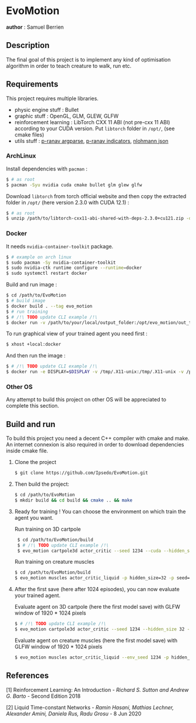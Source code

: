 # EvoMotion

__author__ : Samuel Berrien

## Description

The final goal of this project is to implement any kind of optimisation algorithm in order to teach creature to walk,
run etc.

## Requirements

This project requires multiple libraries.

* physic engine stuff : Bullet
* graphic stuff : OpenGL, GLM, GLEW, GLFW
* reinforcement learning : LibTorch CXX 11 ABI (not pre-cxx 11 ABI) according to your CUDA version. Put `libtorch`
  folder in `/opt/`, (see cmake files)
* utils
  stuff : [p-ranav argparse](https://github.com/p-ranav/argparse), [p-ranav indicators](https://github.com/p-ranav/indicators), [nlohmann json](https://github.com/nlohmann/json)

### ArchLinux

Install dependencies with `pacman` :

```bash
$ # as root
$ pacman -Syu nvidia cuda cmake bullet glm glew glfw
```

Download `libtorch` from torch official website and then copy the extracted folder in `/opt/` (here version 2.3.0 with
CUDA 12.1) :

```bash
$ # as root
$ unzip /path/to/libtorch-cxx11-abi-shared-with-deps-2.3.0+cu121.zip -d /opt/
```

### Docker

It needs `nvidia-container-toolkit` package.

```bash
$ # example on arch linux
$ sudo pacman -Sy nvidia-container-toolkit
$ sudo nvidia-ctk runtime configure --runtime=docker
$ sudo systemctl restart docker
```

Build and run image :

```bash
$ cd /path/to/EvoMotion
$ # build image
$ docker build . --tag evo_motion
$ # run training
$ # /!\ TODO update CLI example /!\
$ docker run -v /path/to/your/local/output_folder:/opt/evo_motion/out_train_muscle_a2c_liquid --rm --runtime=nvidia --gpus all evo_motion muscles actor_critic_liquid --seed 12345 --cuda --hidden_size 32 train /opt/evo_motion/out_train_muscle_a2c_liquid --episodes 512 --nb_saves 4096 --learning_rate 1e-3
```

To run graphical view of your trained agent you need first :

```bash
$ xhost +local:docker
```

And then run the image :

```bash
$ # /!\ TODO update CLI example /!\
$ docker run -e DISPLAY=$DISPLAY -v /tmp/.X11-unix:/tmp/.X11-unix -v /path/to/your/local/output_folder:/opt/evo_motion/out_train_muscle_a2c_liquid --rm --runtime=nvidia --gpus all evo_motion muscles actor_critic_liquid --seed 30543 --hidden_size 32 --cuda run /opt/evo_motion/out_train_muscle_a2c_liquid/save_0 -w 1920 -h 1080
```

### Other OS

Any attempt to build this project on other OS will be appreciated to complete this section.

## Build and run

To build this project you need a decent C++ compiler with cmake and make.
An internet connexion is also required in order to download dependencies inside cmake file.

1. Clone the project
   ```bash
   $ git clone https://github.com/Ipsedo/EvoMotion.git
   ```
2. Then build the project:
    ```bash
    $ cd /path/to/EvoMotion
    $ mkdir build && cd build && cmake .. && make
    ```
3. Ready for training ! You can choose the environment on which train the agent you want.

   Run training on 3D cartpole
   ```bash
    $ cd /path/to/EvoMotion/build
    $ # /!\ TODO update CLI example /!\
    $ evo_motion cartpole3d actor_critic --seed 1234 --cuda --hidden_size 32 train ./out/cartpole3d_a2c --episodes 1024 --nb_saves 1024 --learning_rate 1e-3
   ```

   Run training on creature muscles
   ```bash
   $ cd /path/to/EvoMotion/build
   $ evo_motion muscles actor_critic_liquid -p hidden_size=32 -p seed=1234 -p learning_rate=1e-3 -p batch_size=32 -p gamma=0.99 -p first_entropy_factor=1e-1 -p wanted_entropy_factor=1e-2 -p entropy_factor_steps=4096 -p unfolding_steps=6 --env_seed 1234 --cuda train ./out/muscle_a2c_liquid --episodes 512 --nb_saves 4096
   ```
4. After the first save (here after 1024 episodes), you can now evaluate your trained agent.

   Evaluate agent on 3D cartpole (here the first model save) with GLFW window of 1920 * 1024 pixels
   ```bash
   $ # /!\ TODO update CLI example /!\
   $ evo_motion cartpole3d actor_critic --seed 1234 --hidden_size 32 --cuda run ./out/cartpole3d_a2c/save_0 -w 1920 -h 1024
   ```

   Evaluate agent on creature muscles (here the first model save) with GLFW window of 1920 * 1024 pixels
   ```bash
   $ evo_motion muscles actor_critic_liquid --env_seed 1234 -p hidden_size=1 -p seed=1234 -p learning_rate=1e-3 -p batch_size=32 -p gamma=0.99 -p first_entropy_factor=1e-1 -p wanted_entropy_factor=1e-2 -p entropy_factor_steps=4096 -p unfolding_steps=6 --cuda run ./out/muscles_a2c_liquid/save_0 -w 1920 -h 1024
   ```

## References

[1] Reinforcement Learning: An Introduction - *Richard S. Sutton and Andrew G. Barto* - Second Edition 2018

[2] Liquid Time-constant Networks - *Ramin Hasani, Mathias Lechner, Alexander Amini, Daniela Rus, Radu Grosu* - 8 Jun
2020
